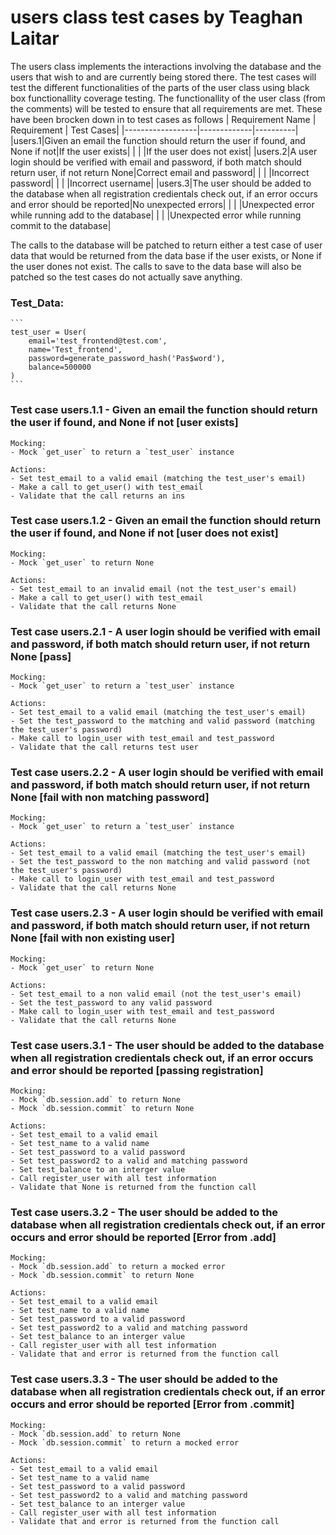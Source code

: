 # users class test cases by Teaghan Laitar
The users class implements the interactions involving the database and the users that wish to and are currently being stored there.
The test cases will test the different functionalities of the parts of the user class using black box functionallity coverage testing.
The functionallity of the user class (from the comments) will be tested to ensure that all requirements are met.
These have been brocken down in to test cases as follows
| Requirement Name | Requirement | Test Cases|
|------------------|-------------|----------|
|users.1|Given an email the function should return the user if found, and None if not|If the user exists|
| | |If the user does not exist|
|users.2|A user login should be verified with email and password, if both match should return user, if not return None|Correct email and password|
| | |Incorrect password|
| | |Incorrect username|
|users.3|The user should be added to the database when all registration credientals check out, if an error occurs and error should be reported|No unexpected errors|
| | |Unexpected error while running add to the database|
| | |Unexpected error while running commit to the database|


The calls to the database will be patched to return either a test case of user data that would be returned from the data base if the user exists, or None if the user dones not exist.
The calls to save to the data base will also be patched so the test cases do not actually save anything. 

### Test_Data:
	```
	test_user = User(
		email='test_frontend@test.com',
		name='Test_frontend',
		password=generate_password_hash('Pas$word'),
		balance=500000
	)
	```

### Test case users.1.1 - Given an email the function should return the user if found, and None if not [user exists]
	Mocking:
	- Mock `get_user` to return a `test_user` instance
	
	Actions:
	- Set test_email to a valid email (matching the test_user's email)
	- Make a call to get_user() with test_email
	- Validate that the call returns an ins
	
### Test case users.1.2 - Given an email the function should return the user if found, and None if not [user does not exist]
	Mocking:
	- Mock `get_user` to return None
	
	Actions:
	- Set test_email to an invalid email (not the test_user's email)
	- Make a call to get_user() with test_email
	- Validate that the call returns None
	
### Test case users.2.1 - A user login should be verified with email and password, if both match should return user, if not return None [pass]
	Mocking:
	- Mock `get_user` to return a `test_user` instance
	
	Actions:
	- Set test_email to a valid email (matching the test_user's email)
	- Set the test_password to the matching and valid password (matching the test_user's password)
	- Make call to login_user with test_email and test_password
	- Validate that the call returns test user
	
### Test case users.2.2 - A user login should be verified with email and password, if both match should return user, if not return None [fail with non matching password]
	Mocking:
	- Mock `get_user` to return a `test_user` instance
	
	Actions:
	- Set test_email to a valid email (matching the test_user's email)
	- Set the test_password to the non matching and valid password (not the test_user's password)
	- Make call to login_user with test_email and test_password
	- Validate that the call returns None
	
### Test case users.2.3 - A user login should be verified with email and password, if both match should return user, if not return None [fail with non existing user]
	Mocking:
	- Mock `get_user` to return None
	
	Actions:
	- Set test_email to a non valid email (not the test_user's email)
	- Set the test_password to any valid password
	- Make call to login_user with test_email and test_password
	- Validate that the call returns None
	
### Test case users.3.1 - The user should be added to the database when all registration credientals check out, if an error occurs and error should be reported [passing registration]
	Mocking:
	- Mock `db.session.add` to return None
	- Mock `db.session.commit` to return None
	
	Actions:
	- Set test_email to a valid email
	- Set test_name to a valid name
	- Set test_password to a valid password
	- Set test_password2 to a valid and matching password
	- Set test_balance to an interger value
	- Call register_user with all test information
	- Validate that None is returned from the function call
	
### Test case users.3.2 - The user should be added to the database when all registration credientals check out, if an error occurs and error should be reported [Error from .add]
	Mocking:
	- Mock `db.session.add` to return a mocked error
	- Mock `db.session.commit` to return None
	
	Actions:
	- Set test_email to a valid email
	- Set test_name to a valid name
	- Set test_password to a valid password
	- Set test_password2 to a valid and matching password
	- Set test_balance to an interger value
	- Call register_user with all test information
	- Validate that and error is returned from the function call
	
### Test case users.3.3 - The user should be added to the database when all registration credientals check out, if an error occurs and error should be reported [Error from .commit]
	Mocking:
	- Mock `db.session.add` to return None
	- Mock `db.session.commit` to return a mocked error
	
	Actions:
	- Set test_email to a valid email
	- Set test_name to a valid name
	- Set test_password to a valid password
	- Set test_password2 to a valid and matching password
	- Set test_balance to an interger value
	- Call register_user with all test information
	- Validate that and error is returned from the function call
